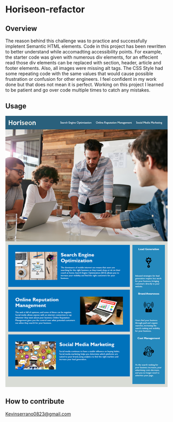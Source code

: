 # Horiseon-refactor
## Overview
The reason behind this challenge was to practice and successfully impletent Semantic HTML elements. Code in this project has been rewritten to better understand while accomadting accessibility points. For example, the starter code was given with numerous div elements, for an effecient read those div elements can be replaced with section, header, article and footer elements. Also, all images were missing alt tags. The CSS Style had some repeating code with the same values that would cause possible frustration or confusion for other engineers. I feel confident in my work done but that does not mean it is perfect. Working on this project I learned to be patient and go over code multiple times to catch any mistakes. 

## Usage 

![Alt text](image.png)

## How to contribute
Kevinserrano0823@gmail.com